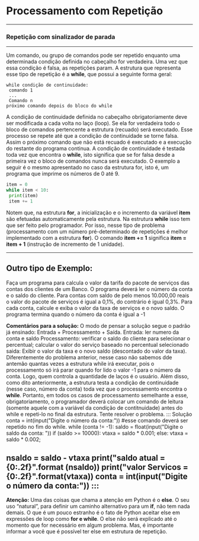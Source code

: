 # Processamento com Repetição

---
### Repetição com sinalizador de parada
---
Um comando, ou grupo de comandos pode ser repetido enquanto uma determinada condição definida no cabeçalho for verdadeira. Uma vez que essa condição é falsa, as repetições param. 
A estrutura que representa esse tipo de repetição é a **while**, que possui a seguinte forma geral:
```
while condição de continuidade:
 comando 1
 ...
 Comando n
próximo comando depois do bloco do while
```
A condição de continuidade definida no cabeçalho obrigatoriamente deve ser modificada a cada volta no laço (loop). Se ela for verdadeira todo o bloco de comandos pertencente a estrutura (recuado) será executado. Esse processo se repete até que a condição de continuidade se torne falsa. Assim o próximo comando que não está recuado é executado e a execução do restante do programa continua.
A condição de continuidade é testada toda vez que encontra o **while**, isto significa que se for falsa desde a primeira vez o bloco de comandos nunca será executado. 
O exemplo a seguir é o mesmo apresentado no caso da estrutura for, isto é, um programa que imprime os números de 0 até 9.
``` python runnable
item = 0
while item < 10:
 print(item)
 item += 1
``` 
Notem que, na estrutura **for**, a inicialização e o incremento da variável **item** são efetuadas automaticamente pela estrutura. Na estrutura **while** isso tem que ser feito pelo programador. Por isso, nesse tipo de problema (processamento com um número pré-determinado de repetições é melhor implementado com a estrutura **for**).
O comando **item += 1** significa **item = item + 1** (instrução de incremento de 1 unidade).

---
Outro tipo de Exemplo:
---
Faça um programa para calcula o valor da tarifa do pacote de serviços das contas dos clientes de um Banco. O programa deverá ler o número da conta e o saldo do cliente. Para contas com saldo de pelo menos 10.000,00 reais o valor do pacote de serviços é igual a 0,1%, do contrário é igual 0,3%. Para cada conta, calcule e exiba o valor da taxa de serviços e o novo saldo. O programa termina quando o número da conta é igual a -1
<p></p>

<b>Comentários para a solução:</b>
O modo de pensar a solução segue o padrão já ensinado: Entrada + Processamento + Saída.
Entrada: ler numero da conta e saldo
Processamento: verificar o saldo do cliente para selecionar o percentual; calcular o valor do serviço baseado no percentual selecionado
saida: Exibir o valor da taxa e o novo saldo (descontado do valor da taxa).
Diferentemente do problema anterior, nesse caso não sabemos dde antemão quantas vezes a estrutura while irá executar, pois o processamento só irá parar quando for lido o valor -1 para o número da conta.
Logo, quem controla a quantidade de laços é o usuário. Além disso, como dito anteriormente, a estrutura testa a condição de continuidade (nesse caso, número da conta) toda vez que o processamento encontra o **while**.
Portanto, em todos os casos de processamento semelhante a esse, obrigatoriamento, o programador deverá colocar um comando de leitura (somente aquele com a variável da condição de contitnuidade) antes do while e repeti-lo no final da estrutura.
Tente resolver o problema.
::: Solução
conta = int(input("Digite o número da conta:")) #esse comando deverá ser repetido no fim do while.
while (conta != -1):
   saldo = float(input("Digite o saldo da conta: "))
   if (saldo >= 10000):
     vtaxa = saldo * 0.001;
   else:
     vtaxa = saldo * 0.002;
    
   nsaldo = saldo - vtaxa
   print("saldo atual = {0:.2f}".format (nsaldo))
   print("valor Servicos = {0:.2f}".format(vtaxa)) 
   conta = int(input("Digite o número da conta:"))
:::   
---
<b>Atenção:</b> Uma das coisas que chama a atenção em Python é o **else**. O seu uso “natural”, para definir um caminho alternativo para um **if**, não tem nada demais. O que é um pouco estranho é o fato de Python aceitar else em expressões de loop como **for e while**. O else não será explicado até o momento que for necessário em algum problema. Mas, é importante informar a você que é possível ter else em estrutura de repetição.
